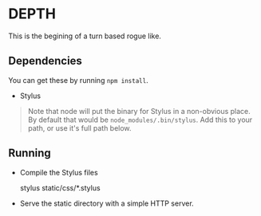 DEPTH
=====

This is the begining of a turn based rogue like.

Dependencies
------------
You can get these by running `npm install`.

- Stylus

> Note that node will put the binary for Stylus in a non-obvious place. By
> default that would be `node_modules/.bin/stylus`. Add this to your path, or
> use it's full path below.

Running
-------

- Compile the Stylus files

    stylus static/css/*.stylus

- Serve the static directory with a simple HTTP server.

